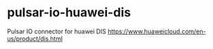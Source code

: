 # pulsar-io-huawei-dis
Pulsar IO connector for huawei DIS https://www.huaweicloud.com/en-us/product/dis.html
